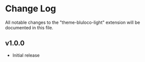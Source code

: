 # Change Log
All notable changes to the "theme-bluloco-light" extension will be documented in this file.

## v1.0.0
- Initial release
